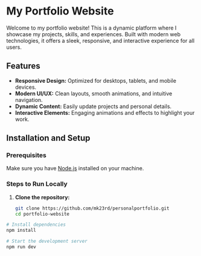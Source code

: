 # My Portfolio Website

Welcome to my portfolio website! This is a dynamic platform where I showcase my projects, skills, and experiences. Built with modern web technologies, it offers a sleek, responsive, and interactive experience for all users.

## Features

- **Responsive Design:** Optimized for desktops, tablets, and mobile devices.
- **Modern UI/UX:** Clean layouts, smooth animations, and intuitive navigation.
- **Dynamic Content:** Easily update projects and personal details.
- **Interactive Elements:** Engaging animations and effects to highlight your work.

## Installation and Setup

### Prerequisites
Make sure you have [Node.js](https://nodejs.org/) installed on your machine.

### Steps to Run Locally

1. **Clone the repository:**
   ```bash
   git clone https://github.com/mk23rd/personalportfolio.git
   cd portfolio-website

```bash
# Install dependencies
npm install

# Start the development server
npm run dev
